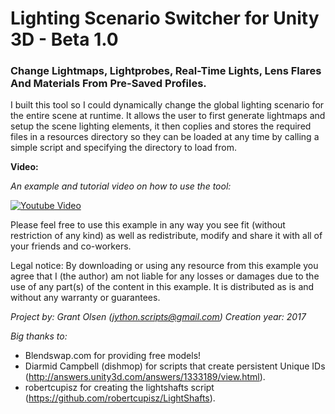 # Lighting Scenario Switcher for Unity 3D - Beta 1.0
### Change Lightmaps, Lightprobes, Real-Time Lights, Lens Flares And Materials From Pre-Saved Profiles.

I built this tool so I could dynamically change the global lighting scenario for the entire scene at runtime. It allows the user to first generate lightmaps and setup the scene lighting elements, it then coplies and stores the required files in a resources directory so they can be loaded at any time by calling a simple script and specifying the directory to load from.

**Video:**

_An example and tutorial video on how to use the tool:_

[![Youtube Video](https://img.youtube.com/vi/Ewt97OM19Wg/0.jpg)](https://www.youtube.com/watch?v=Ewt97OM19Wg)




Please feel free to use this example in any way you see fit (without restriction of any kind) as well as redistribute, modify and share it with all of your friends and co-workers.

Legal notice:
By downloading or using any resource from this example you agree that I (the author) am not liable for any losses or damages due to the use of any part(s) of the content in this example. It is distributed as is and without any warranty or guarantees. 

*Project by: Grant Olsen (jython.scripts@gmail.com)
Creation year: 2017*

_Big thanks to:_

* Blendswap.com for providing free models!
* Diarmid Campbell (dishmop) for scripts that create persistent Unique IDs (http://answers.unity3d.com/answers/1333189/view.html).
* robertcupisz for creating the lightshafts script (https://github.com/robertcupisz/LightShafts).





